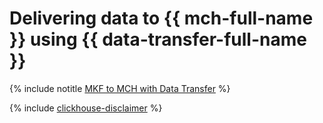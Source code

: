 # Delivering data to {{ mch-full-name }} using {{ data-transfer-full-name }}

{% include notitle [MKF to MCH with Data Transfer](../../_tutorials/dataplatform/mkf-mch-migration.md) %}

{% include [clickhouse-disclaimer](../../_includes/clickhouse-disclaimer.md) %}
